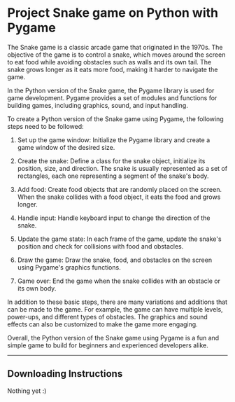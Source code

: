 # Project Snake game on Python with Pygame
The Snake game is a classic arcade game that originated in the 1970s. The objective of the game is to control a snake, which moves around the screen to eat food while avoiding obstacles such as walls and its own tail. The snake grows longer as it eats more food, making it harder to navigate the game.

In the Python version of the Snake game, the Pygame library is used for game development. Pygame provides a set of modules and functions for building games, including graphics, sound, and input handling.

To create a Python version of the Snake game using Pygame, the following steps need to be followed:

1. Set up the game window: Initialize the Pygame library and create a game window of the desired size.

2. Create the snake: Define a class for the snake object, initialize its position, size, and direction. The snake is usually represented as a set of rectangles, each one representing a segment of the snake's body.

3. Add food: Create food objects that are randomly placed on the screen. When the snake collides with a food object, it eats the food and grows longer.

4. Handle input: Handle keyboard input to change the direction of the snake.

5. Update the game state: In each frame of the game, update the snake's position and check for collisions with food and obstacles.

6. Draw the game: Draw the snake, food, and obstacles on the screen using Pygame's graphics functions.

7. Game over: End the game when the snake collides with an obstacle or its own body.

In addition to these basic steps, there are many variations and additions that can be made to the game. For example, the game can have multiple levels, power-ups, and different types of obstacles. The graphics and sound effects can also be customized to make the game more engaging.

Overall, the Python version of the Snake game using Pygame is a fun and simple game to build for beginners and experienced developers alike.

---
## Downloading Instructions
Nothing yet :)
